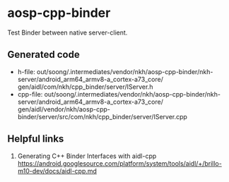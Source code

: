 # aosp-cpp-binder
Test Binder between native server-client.

## Generated code
- h-file:
out/soong/.intermediates/vendor/nkh/aosp-cpp-binder/nkh-server/android_arm64_armv8-a_cortex-a73_core/
gen/aidl/com/nkh/cpp_binder/server/IServer.h
- cpp-file:
out/soong/.intermediates/vendor/nkh/aosp-cpp-binder/nkh-server/android_arm64_armv8-a_cortex-a73_core/
gen/aidl/vendor/nkh/aosp-cpp-binder/server/src/com/nkh/cpp_binder/server/IServer.cpp

## Helpful links
1. Generating C++ Binder Interfaces with aidl-cpp
   https://android.googlesource.com/platform/system/tools/aidl/+/brillo-m10-dev/docs/aidl-cpp.md